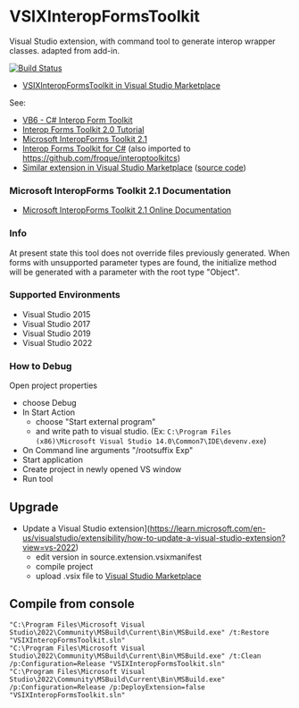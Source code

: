 # VSIXInteropFormsToolkit
Visual Studio extension, with command tool to generate interop wrapper classes. adapted from add-in.

[![Build Status](https://froque.visualstudio.com/VSIXInteropFormsToolkit/_apis/build/status/VSIXInteropFormsToolkit-.NET%20Desktop-CI?branchName=master)](https://froque.visualstudio.com/VSIXInteropFormsToolkit/_build/latest?definitionId=1&branchName=master)

 * [VSIXInteropFormsToolkit in Visual Studio Marketplace](https://marketplace.visualstudio.com/items?itemName=filiperoque.VSIXInteropFormsToolkit) 

See:

 * [VB6 - C# Interop Form Toolkit](http://www.codeproject.com/Articles/15690/VB-C-Interop-Form-Toolkit)
 * [Interop Forms Toolkit 2.0 Tutorial](http://www.codeproject.com/Articles/18954/Interop-Forms-Toolkit-Tutorial)
 * [Microsoft InteropForms Toolkit 2.1](https://www.microsoft.com/en-us/download/details.aspx?id=3264)
 * [Interop Forms Toolkit for C#](https://interoptoolkitcs.codeplex.com) (also imported to https://github.com/froque/interoptoolkitcs)
 * [Similar extension in Visual Studio Marketplace](https://marketplace.visualstudio.com/items?itemName=MiguelLe.MicrosoftInteropFormToolsInteropFormProxyGenerator) ([source code](https://github.com/hurcane/Microsoft.InteropFormTools.InteropFormProxyGenerator))

### Microsoft InteropForms Toolkit 2.1 Documentation

* [Microsoft InteropForms Toolkit 2.1 Online Documentation](http://froque.github.io/VSIXInteropFormsToolkit/)

### Info
At present state this tool does not override files previously generated. 
When forms with unsupported parameter types are found, the initialize method will be generated with a parameter with the root type "Object".

### Supported Environments

 * Visual Studio 2015
 * Visual Studio 2017
 * Visual Studio 2019
 * Visual Studio 2022

### How to Debug 

Open project properties
- choose Debug
- In Start Action 
	- choose "Start external program"
	- and write path to visual studio. (Ex: `C:\Program Files (x86)\Microsoft Visual Studio 14.0\Common7\IDE\devenv.exe`)
- On Command line arguments "/rootsuffix Exp"
- Start application
- Create project in newly opened VS window
- Run tool


## Upgrade
 * Update a Visual Studio extension](https://learn.microsoft.com/en-us/visualstudio/extensibility/how-to-update-a-visual-studio-extension?view=vs-2022)
   * edit version in source.extension.vsixmanifest
   * compile project
   * upload .vsix file to [Visual Studio Marketplace](https://visualstudiogallery.msdn.microsoft.com/)
 
## Compile from console
	"C:\Program Files\Microsoft Visual Studio\2022\Community\MSBuild\Current\Bin\MSBuild.exe" /t:Restore "VSIXInteropFormsToolkit.sln"
	"C:\Program Files\Microsoft Visual Studio\2022\Community\MSBuild\Current\Bin\MSBuild.exe" /t:Clean /p:Configuration=Release "VSIXInteropFormsToolkit.sln"
	"C:\Program Files\Microsoft Visual Studio\2022\Community\MSBuild\Current\Bin\MSBuild.exe" /p:Configuration=Release /p:DeployExtension=false "VSIXInteropFormsToolkit.sln"
